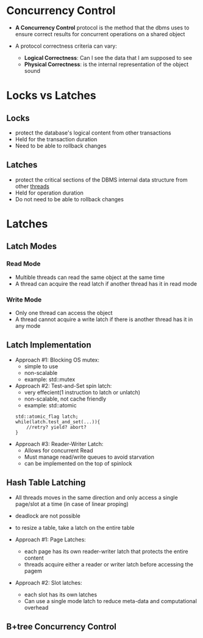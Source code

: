 # Concurrency Control

* **A Concurrency Control** protocol is the method that the dbms uses to ensure correct results 
  for concurrent operations on a shared object
  
* A protocol correctness criteria can vary:
    * **Logical Correctness**: Can I see the data that I am supposed to see
    * **Physical Correctness**: is the internal representation of the object sound

# Locks vs Latches

## Locks

* protect the database's logical content from other transactions
* Held for the transaction duration
* Need to be able to rollback changes

## Latches

* protect the critical sections of the DBMS internal data structure from other <u>threads</u>
* Held for operation duration
* Do not need to be able to rollback changes


# Latches

## Latch Modes

### Read Mode

* Multible threads can read the same object at the same time
* A thread can acquire the read latch if another thread has it in read mode

### Write Mode

* Only one thread can access the object
* A thread cannot acquire a write latch if there is another thread has it in any mode


## Latch Implementation

* Approach #1: Blocking OS mutex:
    * simple to use
    * non-scalable
    * example: std::mutex
* Approach #2: Test-and-Set spin latch:
    * very effecient(1 instruction to latch or unlatch)
    * non-scalable, not cache friendly
    * example: std::atomic<T>
    ```
    std::atomic_flag latch;
    while(latch.test_and_set(...)){
        //retry? yield? abort?
    }
    ```
* Approach #3: Reader-Writer Latch:
    * Allows for concurrent Read
    * Must manage read/write queues to avoid starvation
    * can be implemented on the top of spinlock 

## Hash Table Latching 
* All threads moves in the same direction and only access a single page/slot at a time (in case of linear proping)
* deadlock are not possible 

* to resize a table, take a latch on the entire table 

* Approach #1: Page Latches:
    * each page has its own reader-writer latch that protects the entire content
    * threads acquire either a reader or writer latch before accessing the pagem
* Approach #2: Slot latches:
    * each slot has its own latches
    * Can use a single mode latch to reduce meta-data and computational overhead    

## B+tree Concurrency Control

